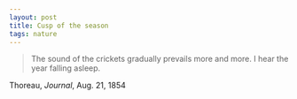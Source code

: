 ```yaml
---
layout: post
title: Cusp of the season
tags: nature
---
```

> The sound of the crickets gradually prevails more and more. I hear the year falling asleep. 

Thoreau, *Journal*,  Aug. 21, 1854